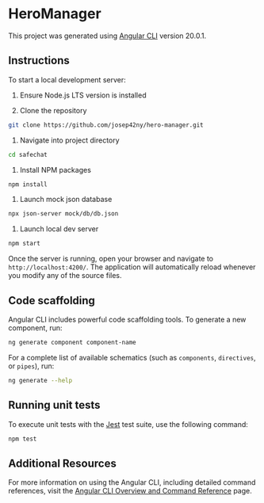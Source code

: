 # HeroManager

This project was generated using [Angular CLI](https://github.com/angular/angular-cli) version 20.0.1.

## Instructions

To start a local development server:

1. Ensure Node.js LTS version is installed

1. Clone the repository

```bash
git clone https://github.com/josep42ny/hero-manager.git
```

1. Navigate into project directory

```bash
cd safechat
```

1. Install NPM packages

```bash
npm install
```

1. Launch mock json database

```bash
npx json-server mock/db/db.json
```

1. Launch local dev server

```bash
npm start
```

Once the server is running, open your browser and navigate to `http://localhost:4200/`. The application will automatically reload whenever you modify any of the source files.

## Code scaffolding

Angular CLI includes powerful code scaffolding tools. To generate a new component, run:

```bash
ng generate component component-name
```

For a complete list of available schematics (such as `components`, `directives`, or `pipes`), run:

```bash
ng generate --help
```

## Running unit tests

To execute unit tests with the [Jest](https://github.com/jestjs/jest) test suite, use the following command:

```bash
npm test
```

## Additional Resources

For more information on using the Angular CLI, including detailed command references, visit the [Angular CLI Overview and Command Reference](https://angular.dev/tools/cli) page.
